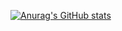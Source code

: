 [![Anurag's GitHub stats](https://github-readme-stats.vercel.app/api?username=joonhyung2&show_icons=true&theme=dark)](https://github.com/anuraghazra/github-readme-stats)

